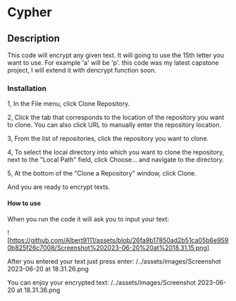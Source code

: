 # Cypher

## Description

This code will encrypt any given text. It will going to use the 15th letter you want to use. For example 
'a' will be 'p'. this code was my latest capstone project, I will extend it with dencrypt function soon.

### Installation
1, In the File menu, click Clone Repository.

2, Click the tab that corresponds to the location of the repository you want to clone. 
   You can also click URL to manually enter the repository location.
   
3, From the list of repositories, click the repository you want to clone.

4, To select the local directory into which you want to clone the repository, next to the 
   "Local Path" field, click Choose... and navigate to the directory.
   
5, At the bottom of the "Clone a Repository" window, click Clone.
  
   And you are ready to encrypt texts.

#### How to use
When you run the code it will ask you to input your text:

![https://github.com/Albert9111/assets/blob/26fa9b17850ad2b51ca05b6e9590b825f26c7008/Screenshot%202023-06-20%20at%2018.31.15.png]

After you entered your text just press enter:
/../assets/images/Screenshot 2023-06-20 at 18.31.26.png

You can enjoy your encrypted text: 
/../assets/images/Screenshot 2023-06-20 at 18.31.36.png



